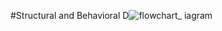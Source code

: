 #Structural and Behavioral D![flowchart_](https://user-images.githubusercontent.com/42490038/153709657-7cbb12ef-2ec1-41f6-9b3f-33f35614f0ab.png)
iagram
